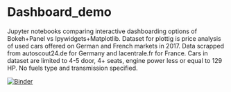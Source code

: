 # Dashboard_demo
Jupyter notebooks comparing interactive dashboarding options of Bokeh+Panel vs Ipywidgets+Matplotlib.
Dataset for plottig is price analysis of used cars offered on German and French markets in 2017.
Data scrapped from autoscout24.de for Germany and lacentrale.fr for France.
Cars in dataset are limited to 4-5 door, 4+ seats, engine power less or equal to 129 HP.
No fuels type and transmission specified.

[![Binder](https://mybinder.org/badge_logo.svg)](https://mybinder.org/v2/gh/AndyShor/Dashboard_demo/master)
